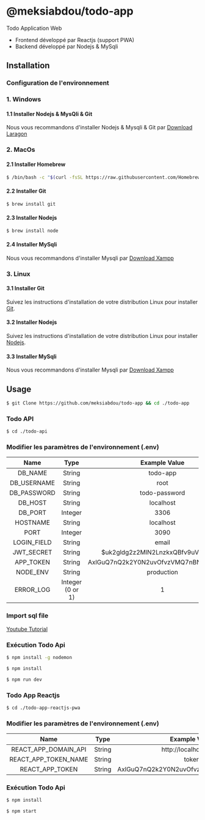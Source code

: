 # @meksiabdou/todo-app

Todo Application Web

- Frontend développé par Reactjs  (support PWA)
- Backend développé par Nodejs & MySqli

## Installation

### Configuration de l'environnement 

### 1. Windows

#### 1.1 Installer Nodejs & MysQli & Git

Nous vous recommandons d'installer Nodejs & Mysqli & Git par [Download Laragon](https://laragon.org/docs/install.html)

### 2. MacOs

#### 2.1 Installer Homebrew

```bash
$ /bin/bash -c "$(curl -fsSL https://raw.githubusercontent.com/Homebrew/install/HEAD/install.sh)"
```

#### 2.2 Installer Git

```bash
$ brew install git
```

#### 2.3 Installer Nodejs

```bash
$ brew install node
```

#### 2.4 Installer MySqli

Nous vous recommandons d'installer Mysqli par [Download Xampp](https://www.apachefriends.org/download.html)

### 3. Linux

#### 3.1 Installer Git

Suivez les instructions d'installation de votre distribution Linux pour installer [Git](https://git-scm.com/download/linux).
#### 3.2 Installer Nodejs

Suivez les instructions d'installation de votre distribution Linux pour installer [Nodejs](https://nodejs.org/en/download/package-manager/).
#### 3.3 Installer MySqli

Nous vous recommandons d'installer Mysqli par [Download Xampp](https://www.apachefriends.org/download.html)

## Usage

```bash
$ git Clone https://github.com/meksiabdou/todo-app && cd ./todo-app
```

### Todo API

```bash
$ cd ./todo-api
```
### Modifier les paramètres de l'environnement (.env)

| Name | Type | Example Value |
|:------:|:------:|:---------------:|
| DB_NAME | String | todo-app |
| DB_USERNAME | String | root |
| DB_PASSWORD | String | todo-password |
| DB_HOST | String | localhost |
| DB_PORT | Integer | 3306 |
| HOSTNAME | String | localhost |
| PORT | Integer | 3090 |
| LOGIN_FIELD | String | email |
| JWT_SECRET | String | $uk2gldg2z2MlN2LnzkxQBfv9uVQ7NQTu |
| APP_TOKEN | String | AxlGuQ7nQ2k2Y0N2uvOfvzVMQ7nBNQTQuuVMlG |
| NODE_ENV | String | production |
| ERROR_LOG | Integer (0 or 1) | 1 |

### Import sql file 
[Youtube Tutorial](https://www.youtube.com/watch?v=rt3Ru9-LHnY)
### Exécution Todo Api

```bash
$ npm install -g nodemon
```

```bash
$ npm install
```

```bash
$ npm run dev
```

### Todo App Reactjs

```bash
$ cd ./todo-app-reactjs-pwa
```
### Modifier les paramètres de l'environnement (.env)

| Name | Type | Example Value |
|:------:|:------:|:---------------:|
| REACT_APP_DOMAIN_API | String | http://localhost:3090 |
| REACT_APP_TOKEN_NAME | String | token |
| REACT_APP_TOKEN | String | AxlGuQ7nQ2k2Y0N2uvOfvzVMQ7nBNQTQuuVMlG |

### Exécution Todo Api

```bash
$ npm install
```

```bash
$ npm start
```
